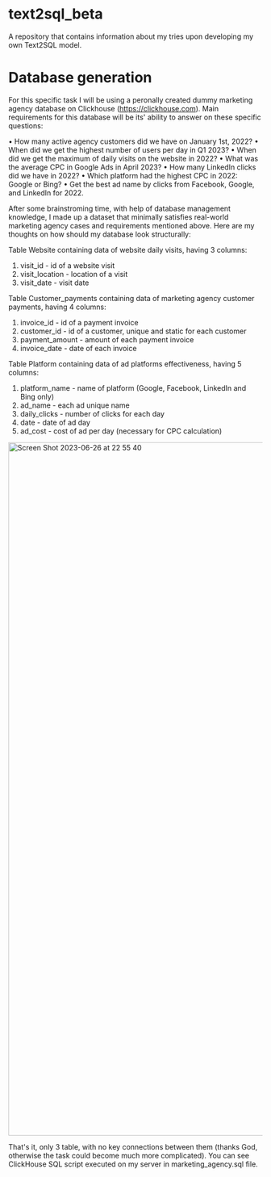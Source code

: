 # text2sql_beta
A repository that contains information about my tries upon developing my own Text2SQL model.

# Database generation

For this specific task I will be using a peronally created dummy marketing agency database on Clickhouse (https://clickhouse.com). Main requirements for this database will be its' ability to answer on these specific questions:

• How many active agency customers did we have on January 1st, 2022?
• When did we get the highest number of users per day in Q1 2023?
• When did we get the maximum of daily visits on the website in 2022?
• What was the average CPC in Google Ads in April 2023?
• How many LinkedIn clicks did we have in 2022?
• Which platform had the highest CPC in 2022: Google or Bing?
• Get the best ad name by clicks from Facebook, Google, and LinkedIn for 2022.

After some brainstroming time, with help of database management knowledge, I made up a dataset that minimally satisfies real-world marketing agency cases and requirements mentioned above. Here are my thoughts on how should my database look structurally:

Table Website containing data of website daily visits, having 3 columns:
1) visit_id - id of a website visit
2) visit_location - location of a visit
3) visit_date - visit date

Table Customer_payments containing data of marketing agency customer payments, having 4 columns:
1) invoice_id - id of a payment invoice
2) customer_id - id of a customer, unique and static for each customer
3) payment_amount - amount of each payment invoice
4) invoice_date - date of each invoice 

Table Platform containing data of ad platforms effectiveness, having 5 columns:
1) platform_name - name of platform (Google, Facebook, LinkedIn and Bing only)
2) ad_name - each ad unique name
3) daily_clicks - number of clicks for each day
4) date - date of ad day
5) ad_cost - cost of ad per day (necessary for CPC calculation)

<img width="1374" alt="Screen Shot 2023-06-26 at 22 55 40" src="https://github.com/one-punch-dimash/text2sql_beta/assets/98669739/ede9f129-6431-4b4a-8efe-117f22bf8f26">

That's it, only 3 table, with no key connections between them (thanks God, otherwise the task could become much more complicated). You can see ClickHouse SQL script executed on my server in marketing_agency.sql file.


